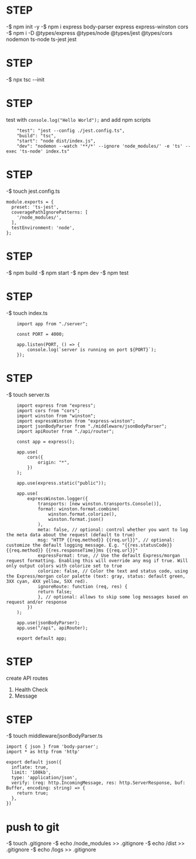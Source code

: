 # STEP

-$ npm init -y
-$ npm i express body-parser express express-winston cors
-$ npm i -D @types/express @types/node @types/jest @types/cors nodemon ts-node ts-jest jest

# STEP

-$ npx tsc --init

# STEP

test with `console.log("Hello World");` and add npm scripts

```
    "test": "jest --config ./jest.config.ts",
    "build": "tsc",
    "start": "node dist/index.js",
    "dev": "nodemon --watch '**/*' --ignore 'node_modules/' -e 'ts' --exec 'ts-node' index.ts"
```

# STEP

-$ touch jest.config.ts

```
module.exports = {
  preset: 'ts-jest',
  coveragePathIgnorePatterns: [
    '/node_modules/',
  ],
  testEnvironment: 'node',
};
```

# STEP

-$ npm build
-$ npm start
-$ npm dev
-$ npm test

# STEP

-$ touch index.ts

```
    import app from "./server";

    const PORT = 4000;

    app.listen(PORT, () => {
        console.log(`server is running on port ${PORT}`);
    });
```

# STEP

-$ touch server.ts

```
    import express from "express";
    import cors from "cors";
    import winston from "winston";
    import expressWinston from "express-winston";
    import jsonBodyParser from "./middleware/jsonBodyParser";
    import apiRouter from "./api/router";

    const app = express();

    app.use(
        cors({
            origin: "*",
        })
    );

    app.use(express.static("public"));

    app.use(
        expressWinston.logger({
            transports: [new winston.transports.Console()],
            format: winston.format.combine(
                winston.format.colorize(),
                winston.format.json()
            ),
            meta: false, // optional: control whether you want to log the meta data about the request (default to true)
            msg: "HTTP {{req.method}} {{req.url}}", // optional: customize the default logging message. E.g. "{{res.statusCode}} {{req.method}} {{res.responseTime}}ms {{req.url}}"
            expressFormat: true, // Use the default Express/morgan request formatting. Enabling this will override any msg if true. Will only output colors with colorize set to true
            colorize: false, // Color the text and status code, using the Express/morgan color palette (text: gray, status: default green, 3XX cyan, 4XX yellow, 5XX red).
            ignoreRoute: function (req, res) {
            return false;
            }, // optional: allows to skip some log messages based on request and/or response
        })
    );

    app.use(jsonBodyParser);
    app.use("/api", apiRouter);

    export default app;
```

# STEP

create API routes

1. Health Check
1. Message

# STEP

-$ touch middleware/jsonBodyParser.ts

```
import { json } from 'body-parser';
import * as http from 'http'

export default json({
  inflate: true,
  limit: '100kb',
  type: 'application/json',
  verify: (req: http.IncomingMessage, res: http.ServerResponse, buf: Buffer, encoding: string) => {
    return true;
  },
})
```

# push to git

-$ touch .gitignore
-$ echo /node_modules >> .gitignore
-$ echo /dist >> .gitignore
-$ echo /logs >> .gitignore
